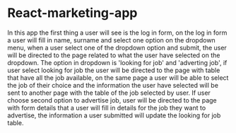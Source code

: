 # React-marketing-app

In this app the first thing a user will see is the log in form,  on the log in form a user will fill in name, surname and select one option on the dropdown menu, when a user select one of the dropdown option and submit, the user will be directed to the page related to what the user have selected on the dropdown. The option in dropdown  is 'looking for job' and 'adverting job', if user select looking for job the user will be directed to the page with table that have all the job available, on the same page a user will be able to select the job of their choice and the information the user have selected will be sent to another page with the table of the job selected by user. If user choose second option to advertise job, user will be directed to the page with form details that a user will fill in details for the job they want to advertise, the information a user submitted will update the looking for job table. 